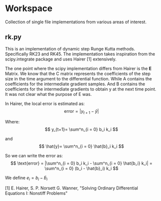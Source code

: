 # Workspace

Collection of single file implementations from various areas of interest.

## rk.py

This is an implementation of dynamic step Runge Kutta methods. Specifically RK23 and RK45.
The implementation takes inspiration from the scipy.integrate package and uses Hairer [1] extensively.

The one point where the scipy implementation differs from Hairer is the **E** Matrix.
We know that the C matrix represents the coefficients of the step size in the time argument to the differential function.
While A contains the coefficients for the intermediate gradient samples.
And B contains the coefficients for the intermediate gradients to obtain y at the next time point.
It was not clear what the purpose of E was.

In Hairer, the local error is estimated as:
$$
\text{error} = |y_{t+1} - \hat{y}|
$$

Where:
$$
y_{t+1}= \sum^n_{i = 0} b_i k_i
$$

and
$$
\hat{y}= \sum^n_{i = 0} \hat{b}_i k_i
$$

So we can write the error as:
$$
\text{error} = |\sum^n_{i = 0} b_i k_i - \sum^n_{i = 0} \hat{b_i} k_i| = \sum^n_{i = 0} (b_i - \hat{b}_i) k_i
$$

We define $e_i = b_i - \hat{b}_i$ 

[1] E. Hairer, S. P. Norsett G. Wanner, "Solving Ordinary Differential Equations I: Nonstiff Problems"
